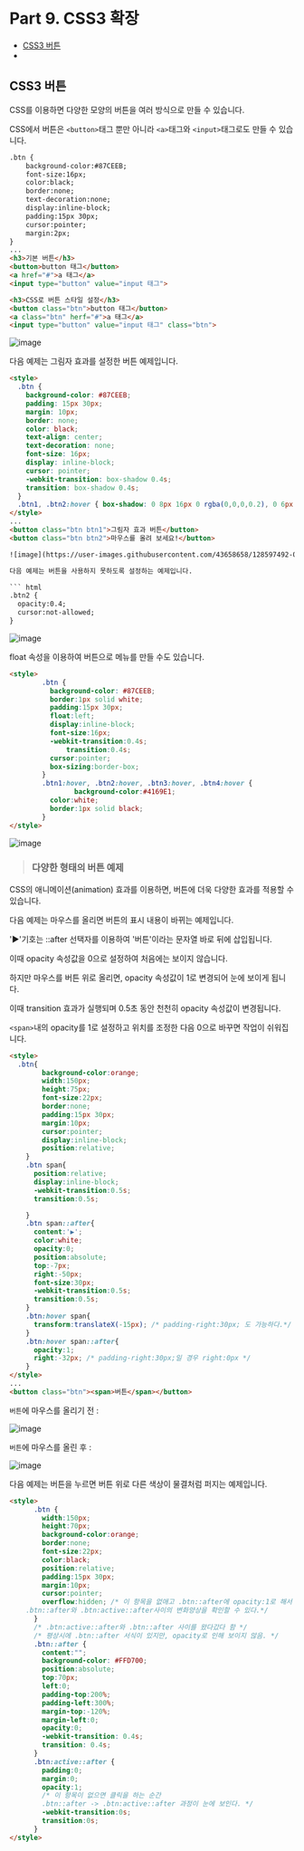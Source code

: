 # Part 9. CSS3 확장

+ [CSS3 버튼](#CSS3-버튼)
+ 

## CSS3 버튼

CSS를 이용하면 다양한 모양의 버튼을 여러 방식으로 만들 수 있습니다.

CSS에서 버튼은 `<button>`태그 뿐만 아니라 `<a>`태그와 `<input>`태그로도 만들 수 있습니다.

``` html
.btn {
    background-color:#87CEEB;
    font-size:16px;
    color:black;
    border:none;
    text-decoration:none;
    display:inline-block;
    padding:15px 30px;
    cursor:pointer;
    margin:2px;
}
...
<h3>기본 버튼</h3>
<button>button 태그</button>
<a href="#">a 태그</a>
<input type="button" value="input 태그">

<h3>CSS로 버튼 스타일 설정</h3>
<button class="btn">button 태그</button>
<a class="btn" herf="#">a 태그</a>
<input type="button" value="input 태그" class="btn">
```

![image](https://user-images.githubusercontent.com/43658658/128597320-ba5a6f42-58a6-4bb5-9ada-fc4f32b66f1b.png)

다음 예제는 그림자 효과를 설정한 버튼 예제입니다.

``` html
<style>
  .btn {
    background-color: #87CEEB;
    padding: 15px 30px;
    margin: 10px;
    border: none;
    color: black;
    text-align: center;
    text-decoration: none;
    font-size: 16px;
    display: inline-block;
    cursor: pointer;
    -webkit-transition: box-shadow 0.4s;
    transition: box-shadow 0.4s;
  }
  .btn1, .btn2:hover { box-shadow: 0 8px 16px 0 rgba(0,0,0,0.2), 0 6px 20px 0 rgba(0,0,0,0.19); }
</style>
...
<button class="btn btn1">그림자 효과 버튼</button>
<button class="btn btn2">마우스를 올려 보세요!</button>

![image](https://user-images.githubusercontent.com/43658658/128597492-0f202f85-057b-4668-8238-bde6010cfd1b.png)

다음 예제는 버튼을 사용하지 못하도록 설정하는 예제입니다.

``` html
.btn2 {
  opacity:0.4;
  cursor:not-allowed;
}
```

![image](https://user-images.githubusercontent.com/43658658/128597599-d3cfc09a-bd9d-4c75-9960-706620fff9d4.png)

float 속성을 이용하여 버튼으로 메뉴를 만들 수도 있습니다.

``` html
<style>
		.btn {
          background-color: #87CEEB;
          border:1px solid white;
          padding:15px 30px;
          float:left;
          display:inline-block;
          font-size:16px;
          -webkit-transition:0.4s;
		      transition:0.4s;
          cursor:pointer;
          box-sizing:border-box;
		}
		.btn1:hover, .btn2:hover, .btn3:hover, .btn4:hover {
			    background-color:#4169E1;
          color:white;
          border:1px solid black;
		}
</style>
```

![image](https://user-images.githubusercontent.com/43658658/128597777-c94dc5d7-3fde-4f04-87f5-96957ba40039.png)

> <h3>다양한 형태의 버튼 예제</h3>

CSS의 애니메이션(animation) 효과를 이용하면, 버튼에 더욱 다양한 효과를 적용할 수 있습니다.

다음 예제는 마우스를 올리면 버튼의 표시 내용이 바뀌는 예제입니다.

'▶'기호는 ::after 선택자를 이용하여 '버튼'이라는 문자열 바로 뒤에 삽입됩니다.

이때 opacity 속성값을 0으로 설정하여 처음에는 보이지 않습니다.

하지만 마우스를 버튼 위로 올리면, opacity 속성값이 1로 변경되어 눈에 보이게 됩니다.

이때 transition 효과가 실행되며 0.5초 동안 천천히 opacity 속성값이 변경됩니다.

`<span>`내의 opacity를 1로 설정하고 위치를 조정한 다음 0으로 바꾸면 작업이 쉬워집니다.

``` html
<style>
  .btn{
        background-color:orange;
        width:150px;
        height:75px;
        font-size:22px;
        border:none;
        padding:15px 30px;
        margin:10px;
        cursor:pointer;
        display:inline-block;
        position:relative;
    }
    .btn span{
      position:relative;
      display:inline-block;
      -webkit-transition:0.5s;
      transition:0.5s;

    }
    .btn span::after{
      content:'▶';
      color:white;
      opacity:0;
      position:absolute;
      top:-7px;
      right:-50px;
      font-size:30px;
      -webkit-transition:0.5s;
      transition:0.5s;
    }
    .btn:hover span{
      transform:translateX(-15px); /* padding-right:30px; 도 가능하다.*/
    }
    .btn:hover span::after{
      opacity:1;
      right:-32px; /* padding-right:30px;일 경우 right:0px */
    }
</style>
...
<button class="btn"><span>버튼</span></button>
```

`버튼`에 마우스를 올리기 전 :

![image](https://user-images.githubusercontent.com/43658658/128599145-bf74497c-9820-47b4-949c-b2c391003188.png)

`버튼`에 마우스를 올린 후 :

![image](https://user-images.githubusercontent.com/43658658/128599156-3a3ecb90-aa98-4760-9502-9a25e0f5efc0.png)

다음 예제는 버튼을 누르면 버튼 위로 다른 색상이 물결처럼 퍼지는 예제입니다.

``` html
<style>
      .btn {
        width:150px;
        height:70px;
        background-color:orange;
        border:none;
        font-size:22px;
        color:black;
        position:relative;
        padding:15px 30px;
        margin:10px;
        cursor:pointer;
        overflow:hidden; /* 이 항목을 없애고 .btn::after에 opacity:1로 해서 
	.btn::after와 .btn:active::after사이의 변화양상을 확인할 수 있다.*/
      }
      /* .btn:active::after와 .btn::after 사이를 왔다갔다 함 */
      /* 평상시에 .btn::after 서식이 있지만, opacity로 인해 보이지 않음. */
      .btn::after { 
        content:"";
        background-color: #FFD700;
        position:absolute;
        top:70px;
        left:0;
        padding-top:200%;
        padding-left:300%;
        margin-top:-120%;
        margin-left:0;
        opacity:0;
        -webkit-transition: 0.4s;
        transition: 0.4s;
      }
      .btn:active::after {
        padding:0;
        margin:0;
        opacity:1;
        /* 이 항목이 없으면 클릭을 하는 순간
        .btn::after -> .btn:active::after 과정이 눈에 보인다. */
        -webkit-transition:0s; 
        transition:0s;
      }
</style>
```
